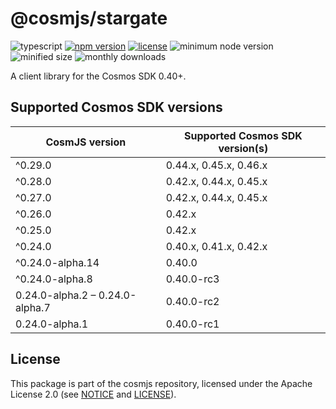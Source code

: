 # @cosmjs/stargate

![typescript](https://img.shields.io/npm/types/@cosmjs/stargate.svg)
[![npm version](https://img.shields.io/npm/v/@cosmjs/stargate.svg)](https://www.npmjs.com/package/@cosmjs/stargate)
[![license](https://img.shields.io/npm/l/@cosmjs/stargate.svg)](https://github.com/cosmos/cosmjs/blob/v0.35.0/LICENSE)
![minimum node version](https://img.shields.io/node/v/@cosmjs/stargate.svg)
![minified size](https://img.shields.io/bundlephobia/min/@cosmjs/stargate.svg)
![monthly downloads](https://img.shields.io/npm/dm/@cosmjs/stargate.svg)

A client library for the Cosmos SDK 0.40+.

## Supported Cosmos SDK versions

| CosmJS version                  | Supported Cosmos SDK version(s) |
| ------------------------------- | ------------------------------- |
| ^0.29.0                         | 0.44.x, 0.45.x, 0.46.x          |
| ^0.28.0                         | 0.42.x, 0.44.x, 0.45.x          |
| ^0.27.0                         | 0.42.x, 0.44.x, 0.45.x          |
| ^0.26.0                         | 0.42.x                          |
| ^0.25.0                         | 0.42.x                          |
| ^0.24.0                         | 0.40.x, 0.41.x, 0.42.x          |
| ^0.24.0-alpha.14                | 0.40.0                          |
| ^0.24.0-alpha.8                 | 0.40.0-rc3                      |
| 0.24.0-alpha.2 – 0.24.0-alpha.7 | 0.40.0-rc2                      |
| 0.24.0-alpha.1                  | 0.40.0-rc1                      |

## License

This package is part of the cosmjs repository, licensed under the Apache License
2.0 (see [NOTICE](https://github.com/cosmos/cosmjs/blob/main/NOTICE) and
[LICENSE](https://github.com/cosmos/cosmjs/blob/main/LICENSE)).
